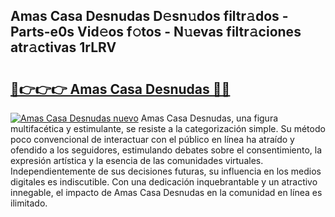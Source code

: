 ## Amas Casa Desnudas D𝚎sn𝚞dos filtr𝚊dos - Parts-e0s Vid𝚎os f𝚘tos - N𝚞evas filtr𝚊ciones atr𝚊ctivas 1rLRV

# <h2><a href="http://mb3cvg.tromn.icu/?c=Amas+Casa+Desnudas">🔗👉👉👉 Amas Casa Desnudas 🔗🔗</a></h2>

[![Amas Casa Desnudas nuevo](https://i.imgur.com/pEAQMta.gif)](http://mb3cvg.tromn.icu/?c=Amas+Casa+Desnudas)
Amas Casa Desnudas, una figura multifacética y estimulante, se resiste a la categorización simple. Su método poco convencional de interactuar con el público en línea ha atraído y ofendido a los seguidores, estimulando debates sobre el consentimiento, la expresión artística y la esencia de las comunidades virtuales. Independientemente de sus decisiones futuras, su influencia en los medios digitales es indiscutible. Con una dedicación inquebrantable y un atractivo innegable, el impacto de Amas Casa Desnudas en la comunidad en línea es ilimitado.
